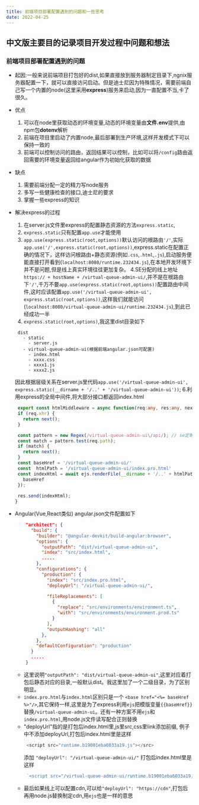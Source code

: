 ```yaml
---
title: 前端项目部署配置遇到的问题和一些思考
date: 2022-04-25
---
```



## 中文版主要目的记录项目开发过程中问题和想法

### 前端项目部署配置遇到的问题

- 起因:一般来说前端项目打包好的dist,如果直接放到服务器制定目录下,ngnix服务器配置一下，就可以直接访问启动。但是迪士尼因为特殊情况，需要前端自己写一个内置的node(这里采用**express**)服务来启动,因为一直配置不当,卡了很久。

- 优点
  
  1. 可以在node里获取动态的环境变量,动态的环境变量由**文件.env**提供,由npm包**dotenv**解析
  2. 前端在项目里启动了内置node,最后部署到生产环境,这样开发模式下可以保持一致的
  3. 前端可以控制访问的路由，返回结果可以控制，比如可以将`/config`路由返回需要的环境变量返回给angular作为初始化获取的数据

- 缺点
  1. 需要前端分配一定的精力写node服务
  2. 多写一些健康检查的接口,迪士尼的要求
  3. 掌握一些express的知识

- 解决express的过程
  1. 在server.js文件里express的配置静态资源的方法`express.static`,
  2. `express.static`只有配置`app.use`才能使用
  3. `app.use(express.static(root,options))`默认访问的根路由`'/'`,实际`app.use('/',express.static(root,options))`,express.static在配置正确的情况下，这样访问根路由+静态资源(例如`.css`,`.html`,`.js`),启动服务便能直接打开看到(`localhost:8080/runtime.232434.js`),在本地开发环境下并不是问题,但是线上真实环境往往更加复杂。
  4.SE分配的线上地址`https:// + hostName + /virtual-queue-admin-ui/`,并不是在根路由下`'/'`,千万不要`app.use(express.static(root,options))`配置路由中间件,这时应该配置`app.use('/virtual-queue-admin-ui', express.static(root,options))`,这样我们就能访问(`localhost:8080/virtual-queue-admin-ui/runtime.232434.js`),到此已经成功一半
  5. `express.static(root,options)`,我这里dist目录如下
   ```
    dist
      - static
        - server.js
      - virtual-queue-admin-ui(根据前端angular.json可配置)
        - index.html
        - xxxx.css
        - xxxx1.js
        - xxxx2.js
   ```
   因此根据层级关系在server.js里代码`app.use('/virtual-queue-admin-ui', express.static(__dirname + '/..' + '/virtual-queue-admin-ui'))`;
   6.利用express的全局中间件,将大部分接口都返回index.html
   ``` ts
    export const htmlMiddleware = async function(req:any, res:any, next: Function) {
    if (req.xhr) {
      return next();
    }
  
    const pattern = new Regex(/virtual-queue-admin-ui\/api/); // se定制路由接口
    const match = pattern.test(req.path);
    if (match) {
      return next();
    }
    const baseHref = '/virtual-queue-admin-ui/'
    const  htmlPath = '/virtual-queue-admin-ui/index.pro.html'
    const indexHtml = await ejs.renderFile(__dirname + '/..' + htmlPath, {
      baseHref
    });
    
    res.send(indexHtml);
  }


   ```

- Angular(Vue,React类似)
  angular.json文件配置如下
  ``` json
      "architect": {
        "build": {
          "builder": "@angular-devkit/build-angular:browser",
          "options": {
            "outputPath": "dist/virtual-queue-admin-ui",
            "index": "src/index.html",
            .....
          },
          "configurations": {
            "production": {
              "index": "src/index.pro.html",
              "deployUrl": "/virtual-queue-admin-ui/",

              "fileReplacements": [
                {
                  "replace": "src/environments/environment.ts",
                  "with": "src/environments/environment.prod.ts"
                }
              ],
              "outputHashing": "all"
            },
          },
          "defaultConfiguration": "production"
        }
        .....
      }
  ```

   - 这里说明`"outputPath": "dist/virtual-queue-admin-ui"`,这里对应着打包后静态对应的目录,一般默认dist。我这里加了一个二级目录，为了区别明显。
   - `index.pro.html`与`index.html`区别只是一个 `<base href="<%= baseHref %>"/>`,其它保持一样,这里是为了express利用`ejs`把模版变量`{{baseHref}}`替换`/virtual-queue-admin-ui`。还有一种方案不用`ejs`和`index.pro.html`,用node.js文件读写配合正则替换
   - "deployUrl"指的是打包后index.html里,js里src,css里link添加前缀,
     例子中不添加deployUrl,打包后index.html里是这样
     ``` js
      <script src="runtime.b19001eba6033a19.js"></src>
     ```
     添加 `"deployUrl": "/virtual-queue-admin-ui/"`
     打包后index.html里是这样
     ``` js
      `<script src="/virtual-queue-admin-ui/runtime.b19001eba6033a19.js"></src>` // 这样静态资源寻找的路径从根路径下+"/virtual-queue-admin-ui/runtime.b19001eba6033a19.js" 去找,否则加载路径不正确
     ``` 
   - 最后如果线上可以配置cdn,可以给`"deployUrl": "https://cdn"`,打包后再用node.js替换制定cdn,用`ejs`也是一样的意思

  
       

  





